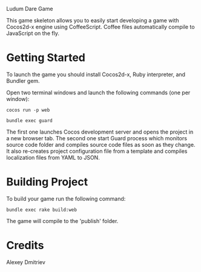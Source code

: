 Ludum Dare Game

This game skeleton allows you to easily start developing a game with Cocos2d-x engine using CoffeeScript. Coffee files automatically compile to JavaScript on the fly.

# Getting Started

To launch the game you should install Cocos2d-x, Ruby interpreter, and Bundler gem.

Open two terminal windows and launch the following commands (one per window):

    cocos run -p web

    bundle exec guard

The first one launches Cocos development server and opens the project in a new browser tab. The second one start Guard process which monitors source code folder and compiles source code files as soon as they change. It also re-creates project configuration file from a template and compiles localization files from YAML to JSON.

# Building Project

To build your game run the following command:

    bundle exec rake build:web

The game will compile to the 'publish' folder.

# Credits

Alexey Dmitriev